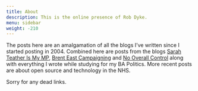 ```yaml
---
title: About
description: This is the online presence of Rob Dyke.
menu: sidebar
weight: -210
---
```

The posts here are an amalgamation of all the blogs I’ve written since I started posting in 2004. Combined here are posts from the blogs [Sarah Teather Is My MP](/tags/sarah-teather), [Brent East Campaigning](/categories/brent-east-campaigning/) and [No Overall Control](categories/no-overall-control/) along with everything I wrote while studying for my BA Politics. More recent posts are about open source and technology in the NHS.

Sorry for any dead links.